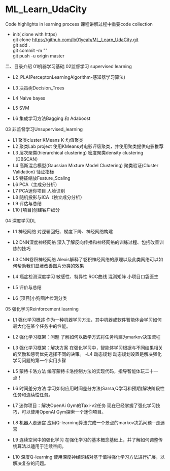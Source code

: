 # ML_Learn_UdaCity
  Code highlights in learning process
课程讲解过程中重要code collection

- init( clone with https)  
git clone https://github.com/lb01yeah/ML_Learn_UdaCity.git  
git add .  
git commit -m ""  
git push -u origin master 

二、目录介绍
01机器学习基础
02监督学习 supervised learning
 - L2_PLA(PerceptonLearningAlgorithm-感知器学习算法)

 - L3 决策树Decision_Trees

 - L4 Naive bayes

 - L5 SVM

 - L6 集成学习方法Bagging 和 Adaboost

03 非监督学习Unsupervised_learning
 - L1 聚类cluster 
   KMeans K-均值聚类
 - L2 聚类Lab project
   使用KMeans对电影评级聚类，并使用聚类提供电影推荐
 - L3 层次聚类(hierarchical clustering)
    密度聚类density clustering（DBSCAN）
 - L4 高斯混合模型(Gaussian Mixture Model Clustering)
    聚类验证(Cluster Validation)
    验证指标
 - L5 特征缩放Feature_Scaling
 - L6 PCA（主成分分析）
 - L7 PCA迷你项目
     人脸识别
 - L8 随机投影与ICA（独立成分分析）
 - L9 评估与总结
 - L10 [项目]创建客户细分
 
 04 深度学习DL
  - L1 神经网络
    对逻辑回归、梯度下降、神经网络构建
  - L2 DNN深度神经网络
    深入了解反向传播和神经网络的训练过程、包括改善训练的技巧
  - L3 CNN卷积神经网络
    Alexis解释了卷积神经网络的原理以及此类网络可以如何帮助我们显著改善图片分类的效果
  - L4 癌症检测深度学习
    敏感性、特异性
    ROC曲线
    混淆矩阵
    小项目口袋医生
  - L5 评价与总结
  
  - L6 [项目]小狗图片检测分类
 
 05 强化学习Reinforcement learning
 - L1 强化学习概述
   作为一种机器学习方法，其中机器或软件智能体会学习如何最大化在某个任务中的性能。
   
 - L2 强化学习框架：问题
   了解如何以数学方式将任务构建为markov决策流程
 - L3 强化学习框架：解决方案
   在强化学习中，智能体学习根据与不同结果相关的奖励和惩罚优先选择不同的决策。
 -L4 动态规划
    动态规划设置是解决强化学习问题的第一个实用步骤
 - L5 蒙特卡洛方法
    编写蒙特卡洛控制方法的实现代码，指导智能体玩二十一点！
 - L6 时间差分方法
    学习如何应用时间差分方法(Sarsa,Q学习和预期)解决阶段性任务和连续性任务。
 - L7 迷你项目：解决OpenAi Gym的Taxi-v2任务
    现在已经掌握了强化学习技巧，可以使用OpenAI Gym探索一个迷你项目。
 - L8 机器人走迷宫
    应用Q-learning算法完成一个景点的markov决策问题--走迷宫
 - L9 连续空间中的强化学习
    在强化学习的基本概念基础上，并了解如何调整传统算法以适用于连续空间。
 - L10 深度Q-learning
    使用深度神经网络对基于值得强化学习方法进行扩展，以解决复杂的问题。
    
    
    
  
 

